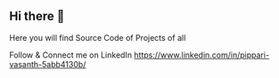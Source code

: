 ## Hi there 👋

Here you will find Source Code of Projects of all

Follow & Connect me on LinkedIn
https://www.linkedin.com/in/pippari-vasanth-5abb4130b/


